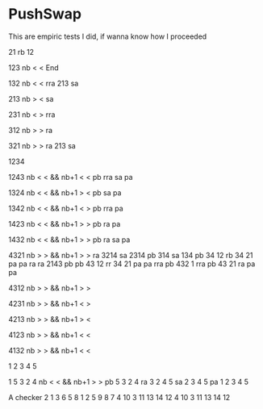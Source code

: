 # PushSwap

This are empiric tests I did, if wanna know how I proceeded

21 rb
12

123	nb < < End

132	nb < <
	rra	213
		sa

213     nb > <
	sa

231	nb < >
	rra

312	nb > >
	ra

321	nb > >
	ra	213
		sa


1234

1243	nb < < && nb+1 < <
	pb rra sa pa

1324	nb < < && nb+1 > <
	pb sa pa

1342	nb < < && nb+1 < >
	pb rra pa

1423	nb < < && nb+1 > >
	pb ra pa

1432	nb < < && nb+1 > >
	pb ra sa pa

4321	nb > > && nb+1 > >
	ra	3214
		sa	2314
			pb	314
				sa	134
					pb	34 12
						rb	34 21
							pa pa
	ra ra	2143
		pb pb	43 12
			rr	34 21
				pa pa
	rra pb	432 1
		rra pb	43 21
			ra pa pa

4312	nb > > && nb+1 > >

4231	nb > > && nb+1 < >

4213	nb > > && nb+1 > <

4123	nb > > && nb+1 < <

4132	nb > > && nb+1 < <




1 2 3 4 5

1 5 3 2 4	nb < < &&  nb+1 > >
		pb	5 3 2 4
			ra	3 2 4 5
				sa	2 3 4 5
					pa	1 2 3 4 5






A checker
		2 1 3 6 5 8
		1 2 5 9 8 7 4 10 3 11 13 14 12
		4 10 3 11 13 14 12
